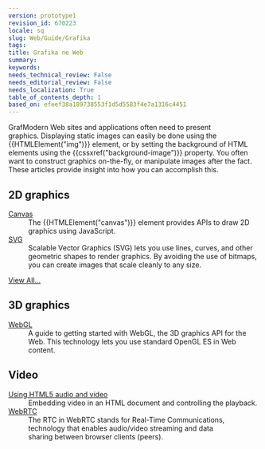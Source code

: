 ```yaml
---
version: prototype1
revision_id: 670223
locale: sq
slug: Web/Guide/Grafika
tags: 
title: Grafika ne Web
summary: 
keywords: 
needs_technical_review: False
needs_editorial_review: False
needs_localization: True
table_of_contents_depth: 1
based_on: efeef38a189738553f1d5d5583f4e7a1316c4451
---
```

<p><span class="seoSummary">GrafModern Web sites and applications often need to present graphics.</span>&nbsp;Displaying static images can easily be done using the {{HTMLElement("img")}} element, or by setting the background of HTML elements using the {{cssxref("background-image")}} property. You often want to construct graphics on-the-fly, or manipulate images after the fact. <span class="seoSummary">These articles provide insight into how you can accomplish this.</span></p>
<div class="row topicpage-table">
 <div class="section">
  <h2 class="Documentation" id="Docs_for_add-on_developers" name="Docs_for_add-on_developers">2D graphics</h2>
  <dl>
   <dt>
    <a href="/en-US/docs/HTML/Canvas">Canvas</a></dt>
   <dd>
    The {{HTMLElement("canvas")}} element provides APIs to draw 2D graphics using JavaScript.</dd>
   <dt>
    <a href="/en-US/docs/Web/SVG">SVG</a></dt>
   <dd>
    Scalable Vector Graphics (SVG) lets you use lines, curves, and other geometric shapes to render graphics. By avoiding the use of bitmaps, you can create images that scale cleanly to any size.</dd>
  </dl>
  <p><span class="alllinks"><a href="/en-US/docs/tag/Graphics">View All...</a></span></p>
 </div>
 <div class="section">
  <h2 class="Documentation" id="Docs_for_add-on_developers" name="Docs_for_add-on_developers">3D graphics</h2>
  <dl>
   <dt>
    <a href="/en-US/docs/Web/WebGL">WebGL</a></dt>
   <dd>
    A guide to getting started with WebGL, the 3D graphics API for the Web. This technology lets you use standard OpenGL ES in Web content.</dd>
  </dl>
  <h2 id="Video">Video</h2>
  <dl>
   <dt>
    <a href="/en-US/docs/Web/Guide/HTML/Using_HTML5_audio_and_video">Using HTML5 audio and video</a></dt>
   <dd>
    Embedding video in an HTML document and controlling the playback.</dd>
   <dt>
    <a href="/en-US/docs/WebRTC">WebRTC</a></dt>
   <dd>
    The RTC in WebRTC stands for Real-Time Communications, technology that enables audio/video streaming and&nbsp;data sharing&nbsp;between browser clients (peers).</dd>
  </dl>
 </div>
</div>
<p>&nbsp;</p>

